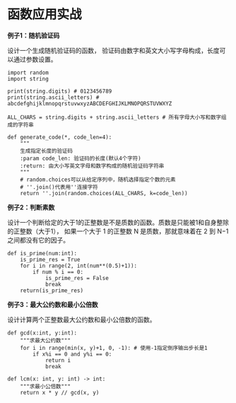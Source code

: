 # 函数应用实战

**例子1：随机验证码**

设计一个生成随机验证码的函数，
验证码由数字和英文大小写字母构成，长度可以通过参数设置。

```
import random
import string

print(string.digits) # 0123456789
print(string.ascii_letters) # abcdefghijklmnopqrstuvwxyzABCDEFGHIJKLMNOPQRSTUVWXYZ

ALL_CHARS = string.digits + string.ascii_letters # 所有字母大小写和数字组成的字符串

def generate_code(*, code_len=4):
    """
    生成指定长度的验证码
    :param code_len: 验证码的长度(默认4个字符)
    :return: 由大小写英文字母和数字构成的随机验证码字符串
    """
    # random.choices可以从给定序列中，随机选择指定个数的元素
    # ''.join()代表用''连接字符
    return ''.join(random.choices(ALL_CHARS, k=code_len))
```

**例子2：判断素数**

设计一个判断给定的大于1的正整数是不是质数的函数。质数是只能被1和自身整除的正整数（大于1），
如果一个大于 1 的正整数 N 是质数，那就意味着在 2 到 N−1 之间都没有它的因子。

```
def is_prime(num:int): 
    is_prime_res = True
    for i in range(2, int(num**(0.5)+1)):
        if num % i == 0:
            is_prime_res = False
            break
    return(is_prime_res)
```

**例子3：最大公约数和最小公倍数**

设计计算两个正整数最大公约数和最小公倍数的函数。

```
def gcd(x:int, y:int):
    """求最大公约数"""
    for i in range(min(x, y)+1, 0, -1): # 使用-1指定倒序输出步长是1
        if x%i == 0 and y%i == 0:
            return i
            break
             
def lcm(x: int, y: int) -> int:
    """求最小公倍数"""
    return x * y // gcd(x, y)
```
